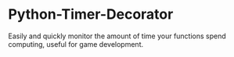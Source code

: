 # Python-Timer-Decorator
Easily and quickly monitor the amount of time your functions spend computing, useful for game development.
